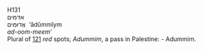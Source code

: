 <body>
  <p>H131<br>  אדמּים  <br> אֲדוּמִּים  ‎  ‘ădûmmı̂ym  <br><i>ad-oom-meem‘ </i><br>Plural of <a href="h0121.htm">121</a>  <i>red</i> spots; <i>Adummim</i>, a pass in Palestine: - Adummim.<br></p>
 </body>